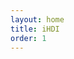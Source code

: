 ```yaml
---
layout: home
title: iHDI
order: 1
---
```


<style>
  body {
    color: #333;
  }
  
  #main>section#ihdi,
  #header nav ul li a#ihdi {
    display: none
  }
  
  #main>section.shade-two, #main article.shade-two {
    background-color: #ggg;
  }
  
  #main>section.shade-three, #main article.shade-three {
    background-color: #fff;
  }
  
  #main>section.shade-four, #main article.shade-four {
    background-color: #eee;
  }

  body p {
    text-align: justify;
    font-size: 80%;
  }
  
  body p,
  header nav ul li,
  header nav ul li * {
    line-height: 120%
  }
  
  #logo p {
    text-align: right;
  }
  
  
</style>
